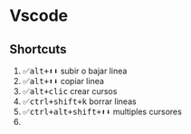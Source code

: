 # Vscode 
## Shortcuts



1. ✅<kbd>alt+⬆️⬇️</kbd> subir o bajar linea
2. ✅<kbd>alt+⬆️⬇️</kbd> copiar linea
3. ✅<kbd>alt+clic</kbd> crear cursos     
4. ✅<kbd>ctrl+shift+k</kbd> borrar lineas
5. ✅<kbd>ctrl+alt+shift+⬆️⬇️</kbd> multiples cursores
6.      

 